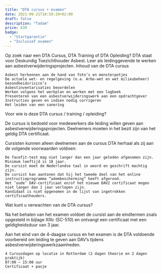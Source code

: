```yaml
---
title: "DTA cursus + examen"
date: 2021-09-21T18:59:29+02:00
draft: false
description: "Tadam"
price: 630
badge:
  - "Startgarantie"
  - "Inclusief examen"
---
```


Op zoek naar een DTA Cursus, DTA Training of DTA Opleiding? DTA staat voor Deskundig Toezichthouder Asbest. Leer als leidinggevende te werken aan asbestverwijderingsprojecten.
Inhoud van de DTA cursus

    Asbest herkennen aan de hand van foto’s en monsterpotjes
    De actuele wet- en regelgeving (o.a. Arbo-wet en wet milieubeheer)
    Gezondheidsrisico’s
    Asbestinventarisaties beoordelen
    Werken volgens het werkplan en werken met een logboek
    Presenteren van een asbestverwijderingswerk aan een opdrachtgever
    Instructies geven en indien nodig corrigeren
    Het leiden van een sanering

Voor wie is deze DTA cursus / training / opleiding?

De cursus is bedoeld voor medewerkers die leiding willen geven aan asbestverwijderingsprojecten. Deelnemers moeten in het bezit zijn van het geldig DTA certificaat.

Cursisten kunnen alleen deelnemen aan de cursus DTA herhaal als zij aan de volgende voorwaarden voldoen:

    De facefit-test mag niet langer dan een jaar geleden afgenomen zijn.
    Minimum leeftijd is 18 jaar.
    De cursist moet de Nederlandse taal in woord en geschrift machtig zijn.
    De cursist kan aantonen dat hij het tweede deel van het online instructieprogramma “adembescherming” heeft afgerond.
    Het ‘oude’ DAV-certificaat en/of het nieuwe DAV2 certificaat mogen niet langer dan 1 jaar verlopen zijn.
    Kandidaat is niet opgenomen in de lijst van ingetrokken certificaathouders.

Wat kunt u verwachten van de DTA cursus?

Na het behalen van het examen voldoet de cursist aan de eindtermen zoals opgesteld in bijlage XIIIc (SC-510) en ontvangt een certificaat met een geldigheidsduur van 3 jaar.

Aan het eind van de 4-daagse cursus en het examen is de DTA voldoende voorbereid om leiding te geven aan DAV’s tijdens asbestverwijderingswerkzaamheden.

    4 Cursusdagen op locatie in Rotterdam (2 dagen theorie en 2 dagen praktijk)
    07:00 – 15:00 uur
    Certificaat + pasje
